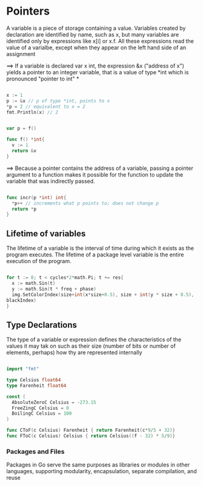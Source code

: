 # Pointers

A variable is a piece of storage containing a value. Variables created by
declaration are identified by name, such as x, but many variables are identified
only by expressions like x[i] or x.f. All these expressions read the value
of a varialbe, except when they appear on the left hand side of an assignment

==> If a variable is declared var x int, the expression &x ("address of x")
yields a pointer to an integer variable, that is  a value of type *int
which is pronounced "pointer to int"
*

```go

x := 1
p := &x // p of type *int, points to x
*p = 2 // equivalent to x = 2
fmt.Println(x) // 2

```

```go

var p = f()

func f() *int{
  v := 1
  return &v
}

```

==> Because a pointer contains the address of a variable, passing a pointer
argument to a function makes it possible for the function to update the variable
that was indirectly passed.

```go

func incr(p *int) int{
  *p++ // increments what p points to; does not change p
  return *p
}

```


## Lifetime of variables

The lifetime of a variable is the interval of time during which it exists as
the program executes. The lifetime of a package level variable is the entire
execution of the program.

```go

for t := 0; t < cycles*2*math.Pi; t += res{
  x := math.Sin(t)
  y := math.Sin(t * freq + phase)
  img.SetColorIndex(size+int(x*size+0.5), size + int(y * size + 0.5),
blackIndex)
}

```

## Type Declarations

The type of a variable or expression defines the characteristics of the values
it may tak on such as their size (number of bits or number of elements, perhaps)
how thy are represented internally

```go

import "fmt"

type Celsius float64
type Farenheit float64

const (
  AbsoluteZeroC Celsius = -273.15
  FreeZingC Celsius = 0
  BoilingC Celsius = 100
)

func CToF(c Celsius) Farenheit { return Farenheit(c*9/5 + 32)}
func FToC(c Celsius) Celsius { return Celsius((f - 32) * 5/9)}

```

### Packages and Files

Packages in Go serve the same purposes as libraries or modules in other languages,
supporting modularity, encapsulation, separate compilation, and reuse
